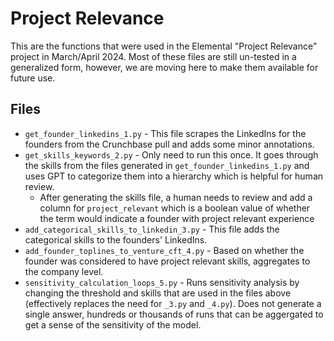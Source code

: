 # Project Relevance

This are the functions that were used in the Elemental "Project Relevance" project in March/April 2024. Most of these files are still un-tested in a generalized form, however, we are moving here to make them available for future use.

## Files

- `get_founder_linkedins_1.py` - This file scrapes the LinkedIns for the founders from the Crunchbase pull and adds some minor annotations.
- `get_skills_keywords_2.py` - Only need to run this once. It goes through the skills from the files generated in `get_founder_linkedins_1.py` and uses GPT to categorize them into a hierarchy which is helpful for human review.
  - After generating the skills file, a human needs to review and add a column for `project_relevant` which is a boolean value of whether the term would indicate a founder with project relevant experience
- `add_categorical_skills_to_linkedin_3.py` - This file adds the categorical skills to the founders' LinkedIns.
- `add_founder_toplines_to_venture_cft_4.py` - Based on whether the founder was considered to have project relevant skills, aggregates to the company level.
- `sensitivity_calculation_loops_5.py` - Runs sensitivity analysis by changing the threshold and skills that are used in the files above (effectively replaces the need for `_3.py` and `_4.py`). Does not generate a single answer, hundreds or thousands of runs that can be aggergated to get a sense of the sensitivity of the model.
